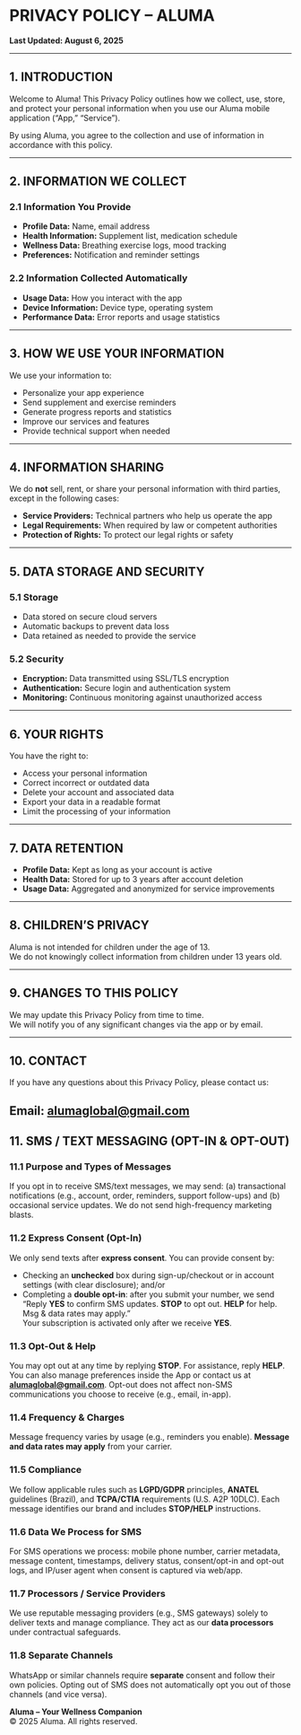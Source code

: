 # PRIVACY POLICY – ALUMA
**Last Updated: August 6, 2025**

---

## 1. INTRODUCTION  
Welcome to Aluma! This Privacy Policy outlines how we collect, use, store, and protect your personal information when you use our Aluma mobile application (“App,” “Service”).

By using Aluma, you agree to the collection and use of information in accordance with this policy.

---

## 2. INFORMATION WE COLLECT  

### 2.1 Information You Provide  
- **Profile Data:** Name, email address  
- **Health Information:** Supplement list, medication schedule  
- **Wellness Data:** Breathing exercise logs, mood tracking  
- **Preferences:** Notification and reminder settings  

### 2.2 Information Collected Automatically  
- **Usage Data:** How you interact with the app  
- **Device Information:** Device type, operating system  
- **Performance Data:** Error reports and usage statistics  

---

## 3. HOW WE USE YOUR INFORMATION  
We use your information to:  
- Personalize your app experience  
- Send supplement and exercise reminders  
- Generate progress reports and statistics  
- Improve our services and features  
- Provide technical support when needed  

---

## 4. INFORMATION SHARING  
We do **not** sell, rent, or share your personal information with third parties, except in the following cases:  
- **Service Providers:** Technical partners who help us operate the app  
- **Legal Requirements:** When required by law or competent authorities  
- **Protection of Rights:** To protect our legal rights or safety  

---

## 5. DATA STORAGE AND SECURITY  

### 5.1 Storage  
- Data stored on secure cloud servers  
- Automatic backups to prevent data loss  
- Data retained as needed to provide the service  

### 5.2 Security  
- **Encryption:** Data transmitted using SSL/TLS encryption  
- **Authentication:** Secure login and authentication system  
- **Monitoring:** Continuous monitoring against unauthorized access  

---

## 6. YOUR RIGHTS  
You have the right to:  
- Access your personal information  
- Correct incorrect or outdated data  
- Delete your account and associated data  
- Export your data in a readable format  
- Limit the processing of your information  

---

## 7. DATA RETENTION  
- **Profile Data:** Kept as long as your account is active  
- **Health Data:** Stored for up to 3 years after account deletion  
- **Usage Data:** Aggregated and anonymized for service improvements  

---

## 8. CHILDREN’S PRIVACY  
Aluma is not intended for children under the age of 13.  
We do not knowingly collect information from children under 13 years old.

---

## 9. CHANGES TO THIS POLICY  
We may update this Privacy Policy from time to time.  
We will notify you of any significant changes via the app or by email.

---

## 10. CONTACT  
If you have any questions about this Privacy Policy, please contact us:

**Email:** alumaglobal@gmail.com
---

## 11. SMS / TEXT MESSAGING (OPT-IN & OPT-OUT)

### 11.1 Purpose and Types of Messages
If you opt in to receive SMS/text messages, we may send: (a) transactional notifications (e.g., account, order, reminders, support follow-ups) and (b) occasional service updates. We do not send high-frequency marketing blasts.

### 11.2 Express Consent (Opt-In)
We only send texts after **express consent**. You can provide consent by:
- Checking an **unchecked** box during sign-up/checkout or in account settings (with clear disclosure); and/or
- Completing a **double opt-in**: after you submit your number, we send  
  “Reply **YES** to confirm SMS updates. **STOP** to opt out. **HELP** for help. Msg & data rates may apply.”  
  Your subscription is activated only after we receive **YES**.

### 11.3 Opt-Out & Help
You may opt out at any time by replying **STOP**. For assistance, reply **HELP**. You can also manage preferences inside the App or contact us at **alumaglobal@gmail.com**. Opt-out does not affect non-SMS communications you choose to receive (e.g., email, in-app).

### 11.4 Frequency & Charges
Message frequency varies by usage (e.g., reminders you enable). **Message and data rates may apply** from your carrier.

### 11.5 Compliance
We follow applicable rules such as **LGPD/GDPR** principles, **ANATEL** guidelines (Brazil), and **TCPA/CTIA** requirements (U.S. A2P 10DLC). Each message identifies our brand and includes **STOP/HELP** instructions.

### 11.6 Data We Process for SMS
For SMS operations we process: mobile phone number, carrier metadata, message content, timestamps, delivery status, consent/opt-in and opt-out logs, and IP/user agent when consent is captured via web/app.

### 11.7 Processors / Service Providers
We use reputable messaging providers (e.g., SMS gateways) solely to deliver texts and manage compliance. They act as our **data processors** under contractual safeguards.

### 11.8 Separate Channels
WhatsApp or similar channels require **separate** consent and follow their own policies. Opting out of SMS does not automatically opt you out of those channels (and vice versa).


**Aluma – Your Wellness Companion**  
© 2025 Aluma. All rights reserved.

